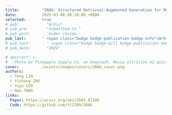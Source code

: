 ```yaml
---
title:          "SRAG: Structured Retrieval-Augmented Generation for Multi-Entity Question Answering over Wikipedia Graph"
date:           2025-03-06 00:20:00 +0800
selected:       true
# pub:            "ArXiv"
# pub_pre:        "Submitted to "
# pub_post:       'Under review.'
pub_last:       ' <span class="badge badge-publication badge-info">ArXiv</span>'
# pub_last:       ' <span class="badge badge-pill badge-publication badge-success">Poster</span>'
# pub_date:       "2024"

# abstract: >-
#   Photo by Pineapple Supply Co. on Unsplash. Massa ultricies mi quis hendrerit dolor magna. Arcu non odio euismod lacinia at quis risus sed. Et tortor at risus viverra. Enim neque volutpat ac tincidunt. Dictum varius duis at consectetur lorem donec.
cover:          /assets/images/covers/SRAG_cover.png
authors:
  - Teng LIN
  - Yizhang ZHU
  - Yuyu LUO
  - Nan TANG
links:
  Paper: https://arxiv.org/abs/2503.01346
  Code: https://github.com/tl2309/SRAG
---
```

